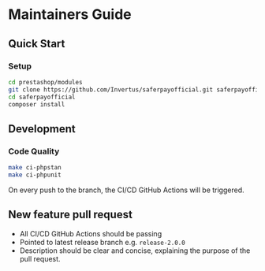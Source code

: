 # Maintainers Guide

## Quick Start

### Setup
```bash
cd prestashop/modules
git clone https://github.com/Invertus/saferpayofficial.git saferpayofficial
cd saferpayofficial
composer install
```

## Development

### Code Quality
```bash
make ci-phpstan
make ci-phpunit
```
On every push to the branch, the CI/CD GitHub Actions will be triggered.

## New feature pull request

- All CI/CD GitHub Actions should be passing
- Pointed to latest release branch e.g. `release-2.0.0`
- Description should be clear and concise, explaining the purpose of the pull request.